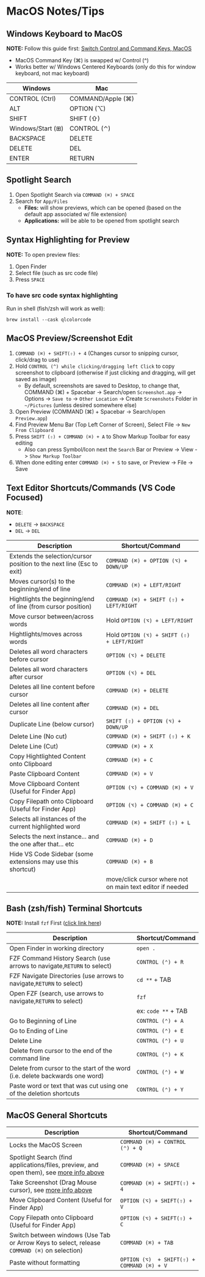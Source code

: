 # MacOS Notes/Tips

## Windows Keyboard to MacOS

**NOTE:** Follow this guide first: [Switch Control and Command Keys, MacOS](https://www.macinstruct.com/tutorials/how-to-switch-the-control-and-command-keys/)

- MacOS Command Key (⌘) is swapped w/ Control (^)
- Works better w/ Windows Centered Keyboards (only do this for window keyboard, not mac keyboard)

| Windows           | Mac               |
| ----------------- | ----------------- |
| CONTROL (Ctrl)    | COMMAND/Apple (⌘) |
| ALT               | OPTION (⌥)        |
| SHIFT             | SHIFT (⇧)         |
| Windows/Start (⊞) | CONTROL (⌃)       |
| BACKSPACE         | DELETE            |
| DELETE            | DEL               |
| ENTER             | RETURN            |

## Spotlight Search

1. Open Spotlight Search via `COMMAND (⌘) + SPACE`
2. Search for `App/Files`
   - **Files:** will show previews, which can be opened (based on the default app associated w/ file extension)
   - **Applications:** will be able to be opened from spotlight search

## Syntax Highlighting for Preview

**NOTE:** To open preview files:

1. Open Finder
2. Select file (such as src code file)
3. Press `SPACE`

### To have src code syntax highlighting

Run in shell (fish/zsh will work as well):

```
brew install --cask qlcolorcode
```

## MacOS Preview/Screenshot Edit

1. `COMMAND (⌘) + SHIFT(⇧) + 4` (Changes cursor to snipping cursor, click/drag to use)
2. Hold `CONTROL (^) while clicking/dragging left Click` to copy screenshot to clipboard (otherwise if just clicking and dragging, will get saved as image)
   - By default, screenshots are saved to Desktop, to change that, COMMAND (⌘) + Spacebar -> Search/open `Screenshot.app` -> Options -> `Save to` -> `Other Location` -> Create `Screenshots` Folder in `~/Pictures` (unless desired somewhere else)
3. Open Preview (COMMAND (⌘) + Spacebar -> Search/open `Preview.app`)
4. Find Preview Menu Bar (Top Left Corner of Screen), Select File -> `New From Clipboard`
5. Press `SHIFT (⇧) + COMMAND (⌘) + A` to Show Markup Toolbar for easy editing
   - Also can press Symbol/Icon next the `Search` Bar or Preview -> View -> `Show Markup Toolbar`
6. When done editing enter `COMMAND (⌘) + S` to save, or Preview -> File -> Save

## Text Editor Shortcuts/Commands (VS Code Focused)

**NOTE**:

- `DELETE` -> `BACKSPACE`
- `DEL` -> `DEL`

| Description                                                          | Shortcut/Command                                          |
| -------------------------------------------------------------------- | --------------------------------------------------------- |
| Extends the selection/cursor position to the next line (Esc to exit) | `COMMAND (⌘) + OPTION (⌥) + DOWN/UP`                      |
| Moves cursor(s) to the beginning/end of line                         | `COMMAND (⌘) + LEFT/RIGHT`                                |
| Hightlights the beginning/end of line (from cursor position)         | `COMMAND (⌘) + SHIFT (⇧) + LEFT/RIGHT`                    |
| Move cursor between/across words                                     | Hold `OPTION (⌥) + LEFT/RIGHT`                            |
| Hightlights/moves across words                                       | Hold `OPTION (⌥) + SHIFT (⇧) + LEFT/RIGHT`                |
| Deletes all word characters before cursor                            | `OPTION (⌥) + DELETE`                                     |
| Deletes all word characters after cursor                             | `OPTION (⌥) + DEL`                                        |
| Deletes all line content before cursor                               | `COMMAND (⌘) + DELETE`                                    |
| Deletes all line content after cursor                                | `COMMAND (⌘) + DEL`                                       |
| Duplicate Line (below cursor)                                        | `SHIFT (⇧) + OPTION (⌥) + DOWN/UP`                        |
| Delete Line (No cut)                                                 | `COMMAND (⌘) + SHIFT (⇧) + K`                             |
| Delete Line (Cut)                                                    | `COMMAND (⌘) + X`                                         |
| Copy Hightlighted Content onto Clipboard                             | `COMMAND (⌘) + C`                                         |
| Paste Clipboard Content                                              | `COMMAND (⌘) + V`                                         |
| Move Clipboard Content (Useful for Finder App)                       | `OPTION (⌥) + COMMAND (⌘) + V`                            |
| Copy Filepath onto Clipboard (Useful for Finder App)                 | `OPTION (⌥) + COMMAND (⌘) + C`                            |
| Selects all instances of the current highlighted word                | `COMMAND (⌘) + SHIFT (⇧) + L`                             |
| Selects the next instance... and the one after that... etc           | `COMMAND (⌘) + D`                                         |
| Hide VS Code Sidebar (some extensions may use this shortcut)         | `COMMAND (⌘) + B`                                         |
|                                                                      | move/click cursor where not on main text editor if needed |

## Bash (zsh/fish) Terminal Shortcuts

**NOTE:** Install `fzf` First ([click link here](https://github.com/junegunn/fzf#using-homebrew))

| Description                                                                  | Shortcut/Command    |
| ---------------------------------------------------------------------------- | ------------------- |
| Open Finder in working directory                                             | `open .`            |
| FZF Command History Search (use arrows to navigate,`RETURN` to select)       | `CONTROL (⌃) + R`   |
| FZF Navigate Directories (use arrows to navigate,`RETURN` to select)         | `cd **` + TAB       |
| Open FZF (search, use arrows to navigate,`RETURN` to select)                 | `fzf`               |
|                                                                              | ex: `code **` + TAB |
| Go to Beginning of Line                                                      | `CONTROL (⌃) + A`   |
| Go to Ending of Line                                                         | `CONTROL (⌃) + E`   |
| Delete Line                                                                  | `CONTROL (⌃) + U`   |
| Delete from cursor to the end of the command line                            | `CONTROL (⌃) + K`   |
| Delete from cursor to the start of the word (i.e. delete backwards one word) | `CONTROL (⌃) + W`   |
| Paste word or text that was cut using one of the deletion shortcuts          | `CONTROL (⌃) + Y`   |

## MacOS General Shortcuts

| Description                                                                                                  | Shortcut/Command                           |
| ------------------------------------------------------------------------------------------------------------ | ------------------------------------------ |
| Locks the MacOS Screen                                                                                       | `COMMAND (⌘) + CONTROL (⌃) + Q`            |
| Spotlight Search (find applications/files, preview, and open them), see [more info above](#spotlight-search) | `COMMAND (⌘) + SPACE`                      |
| Take Screenshot (Drag Mouse cursor), see [more info above](#macos-previewscreenshot-edit)                    | `COMMAND (⌘) + SHIFT(⇧) + 4`               |
| Move Clipboard Content (Useful for Finder App)                                                               | `OPTION (⌥) + SHIFT(⇧) + V`                |
| Copy Filepath onto Clipboard (Useful for Finder App)                                                         | `OPTION (⌥) + SHIFT(⇧) + C`                |
| Switch between windows (Use Tab or Arrow Keys to select, release `COMMAND (⌘)` on selection)                 | `COMMAND (⌘) + TAB`                        |
| Paste without formatting                                                                                     | `OPTION (⌥)  + SHIFT(⇧) + COMMAND (⌘) + V` |
